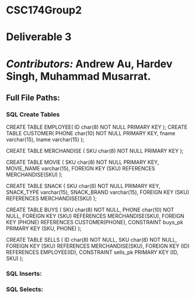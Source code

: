 # CSC174Group2

# Deliverable 3
# *Contributors:* Andrew Au, Hardev Singh, Muhammad Musarrat.

## Full File Paths:

  ### SQL Create Tables 
  
CREATE TABLE EMPLOYEE(
    ID char(8) NOT NULL PRIMARY KEY
    );
CREATE TABLE CUSTOMER(
    PHONE char(10) NOT NULL PRIMARY KEY,
    fname varchar(15),
    lname varchar(15)
    );

CREATE TABLE MERCHANDISE (
    SKU char(8) NOT NULL PRIMARY KEY
    );

CREATE TABLE MOVIE (
    SKU char(8) NOT NULL PRIMARY KEY,
    MOVIE_NAME varchar(15),
    FOREIGN KEY (SKU) REFERENCES MERCHANDISE(SKU)
    );

CREATE TABLE SNACK (
    SKU char(8) NOT NULL PRIMARY KEY,
    SNACK_TYPE varchar(15),
    SNACK_BRAND varchar(15),
    FOREIGN KEY (SKU) REFERENCES MERCHANDISE(SKU)
    );

CREATE TABLE BUYS (
    SKU char(8) NOT NULL,
    PHONE char(10) NOT NULL,
    FOREIGN KEY (SKU) REFERENCES MERCHANDISE(SKU),
    FOREIGN KEY (PHONE) REFERENCES CUSTOMER(PHONE),
    CONSTRAINT buys_pk PRIMARY KEY (SKU, PHONE)
    );

CREATE TABLE SELLS (
    ID char(8) NOT NULL,
    SKU char(8) NOT NULL,
    FOREIGN KEY (SKU) REFERENCES MERCHANDISE(SKU),
    FOREIGN KEY (ID) REFERENCES EMPLOYEE(ID),
    CONSTRAINT sells_pk PRIMARY KEY (ID, SKU)
    );

  ### SQL Inserts:
  
  ### SQL Selects:
